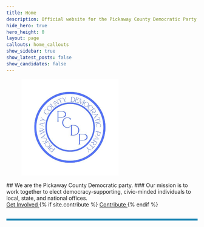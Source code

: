 ```yaml
---
title: Home
description: Official website for the Pickaway County Democratic Party - Ohio
hide_hero: true
hero_height: 0
layout: page
callouts: home_callouts
show_sidebar: true
show_latest_posts: false
show_candidates: false
---
```


<style>
.horizontal-line {
    padding-top: 20px;
    border-top: 5px solid #1884B3; 
}
</style>
<div class="has-text-centered">
<figure class="image is-inline-block">
<img src="/img/PCDPLogo256.png">
</figure>
</div>
## We are the Pickaway County Democratic party.
### Our mission is to work together to elect democracy-supporting, civic-minded individuals to local, state, and national offices.
<div class="buttons are-large are-responsive is-centered">
  <a class="button is-link" href="https://docs.google.com/forms/d/e/1FAIpQLSfQ10VB0RU24C72BI8LO9YG2gKFu1Bos6x86qeeTO_0jYmFvw/viewform?usp=sf_link">
  <span>Get Involved</span>
  </a>
  {% if site.contribute %}
  <a class="button is-link" href="{{ site.contribute}}">
    <span>Contribute </span>
  </a>
  {% endif %}

</div>
<h2 class="title is-3 horizontal-line"></h2>




